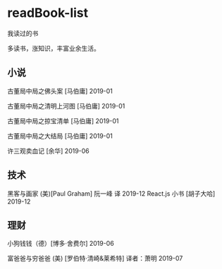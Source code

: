 # readBook-list
我读过的书

多读书，涨知识，丰富业余生活。

## 小说

古董局中局之佛头案 [马伯庸] 2019-01

古董局中局之清明上河图 [马伯庸] 2019-01

古董局中局之掠宝清单 [马伯庸] 2019-01

古董局中局之大结局 [马伯庸] 2019-01

许三观卖血记 [余华] 2019-06

## 技术
黑客与画家 (美)[Paul Graham] 阮一峰 译 2019-12
React.js 小书 [胡子大哈] 2019-12

## 理财

小狗钱钱（德）[博多·舍费尔] 2019-06

富爸爸与穷爸爸 (美) [罗伯特·清崎&莱希特] 译者：萧明 2019-07
